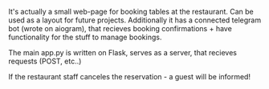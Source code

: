 It's actually a small web-page for booking tables at the restaurant. Can be used as a layout for future projects. Additionally it has a connected telegram bot (wrote on aiogram), that recieves booking confirmations + have functionality for the stuff to manage bookings.

The main app.py is written on Flask, serves as a server, that recieves requests (POST, etc..)

If the restaurant staff canceles the reservation - a guest will be informed! 
